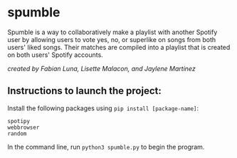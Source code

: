 # spumble
Spumble is a way to collaboratively make a playlist with another Spotify user by allowing users to vote yes, no, or superlike on songs from both users' liked songs. Their matches are compiled into a playlist that is created on both users' Spotify accounts.

*created by Fabian Luna, Lisette Malacon, and Jaylene Martinez*

## Instructions to launch the project:
Install the following packages using `pip install [package-name]`:
```
spotipy
webbrowser
random
```

In the command line, run `python3 spumble.py` to begin the program.